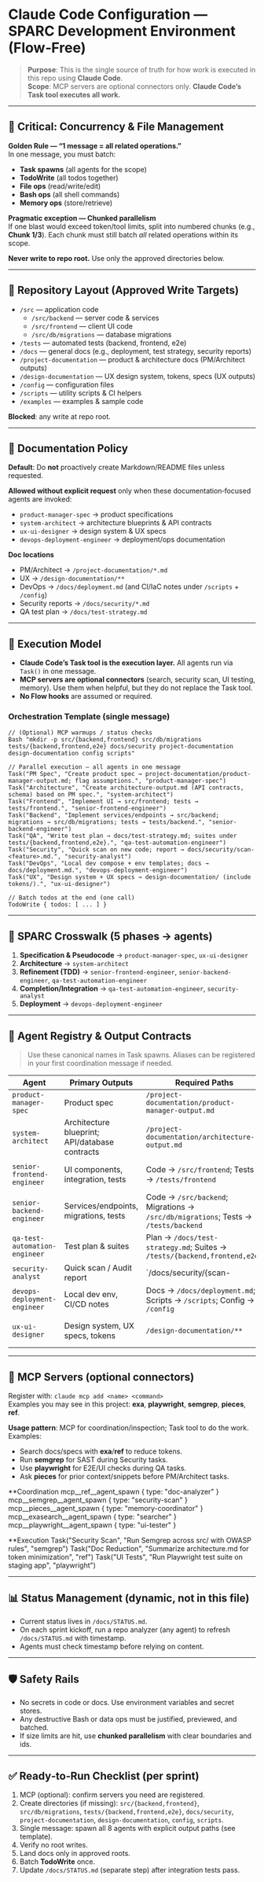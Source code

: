 # Claude Code Configuration — SPARC Development Environment (Flow‑Free)

> **Purpose**: This is the single source of truth for how work is executed in this repo using **Claude Code**.  
> **Scope**:  MCP servers are optional connectors only. **Claude Code’s Task tool executes all work.**

---

## 🚨 Critical: Concurrency & File Management

**Golden Rule — “1 message = all related operations.”**  
In one message, you must batch:
- **Task spawns** (all agents for the scope)
- **TodoWrite** (all todos together)
- **File ops** (read/write/edit)
- **Bash ops** (all shell commands)
- **Memory ops** (store/retrieve)

**Pragmatic exception — Chunked parallelism**  
If one blast would exceed token/tool limits, split into numbered chunks (e.g., **Chunk 1/3**). Each chunk must still batch *all* related operations within its scope.

**Never write to repo root.** Use only the approved directories below.

---

## 📁 Repository Layout (Approved Write Targets)

- `/src` — application code  
  - `/src/backend` — server code & services  
  - `/src/frontend` — client UI code  
  - `/src/db/migrations` — database migrations
- `/tests` — automated tests (backend, frontend, e2e)
- `/docs` — general docs (e.g., deployment, test strategy, security reports)
- `/project-documentation` — product & architecture docs (PM/Architect outputs)
- `/design-documentation` — UX design system, tokens, specs (UX outputs)
- `/config` — configuration files
- `/scripts` — utility scripts & CI helpers
- `/examples` — examples & sample code

**Blocked**: any write at repo root.

---

## 📝 Documentation Policy

**Default**: Do **not** proactively create Markdown/README files unless requested.

**Allowed without explicit request** only when these documentation‑focused agents are invoked:
- `product-manager-spec` → product specifications
- `system-architect` → architecture blueprints & API contracts
- `ux-ui-designer` → design system & UX specs
- `devops-deployment-engineer` → deployment/ops documentation

**Doc locations**
- PM/Architect → `/project-documentation/*.md`
- UX → `/design-documentation/**`
- DevOps → `/docs/deployment.md` (and CI/IaC notes under `/scripts` + `/config`)
- Security reports → `/docs/security/*.md`
- QA test plan → `/docs/test-strategy.md`

---

## 🔄 Execution Model

- **Claude Code’s Task tool is the execution layer.** All agents run via `Task()` in one message.  
- **MCP servers are optional connectors** (search, security scan, UI testing, memory). Use them when helpful, but they do not replace the Task tool.  
- **No Flow hooks** are assumed or required.

### Orchestration Template (single message)
```text
// (Optional) MCP warmups / status checks
Bash "mkdir -p src/{backend,frontend} src/db/migrations tests/{backend,frontend,e2e} docs/security project-documentation design-documentation config scripts"

// Parallel execution — all agents in one message
Task("PM Spec", "Create product spec → project-documentation/product-manager-output.md; flag assumptions.", "product-manager-spec")
Task("Architecture", "Create architecture-output.md (API contracts, schema) based on PM spec.", "system-architect")
Task("Frontend", "Implement UI → src/frontend; tests → tests/frontend.", "senior-frontend-engineer")
Task("Backend", "Implement services/endpoints → src/backend; migrations → src/db/migrations; tests → tests/backend.", "senior-backend-engineer")
Task("QA", "Write test plan → docs/test-strategy.md; suites under tests/{backend,frontend,e2e}.", "qa-test-automation-engineer")
Task("Security", "Quick scan on new code; report → docs/security/scan-<feature>.md.", "security-analyst")
Task("DevOps", "Local dev compose + env templates; docs → docs/deployment.md.", "devops-deployment-engineer")
Task("UX", "Design system + UX specs → design-documentation/ (include tokens/).", "ux-ui-designer")

// Batch todos at the end (one call)
TodoWrite { todos: [ ... ] }
```

---

## 🧭 SPARC Crosswalk (5 phases → agents)

1) **Specification & Pseudocode** → `product-manager-spec`, `ux-ui-designer`  
2) **Architecture** → `system-architect`  
3) **Refinement (TDD)** → `senior-frontend-engineer`, `senior-backend-engineer`, `qa-test-automation-engineer`  
4) **Completion/Integration** → `qa-test-automation-engineer`, `security-analyst`  
5) **Deployment** → `devops-deployment-engineer`

---

## 👥 Agent Registry & Output Contracts

> Use these canonical names in Task spawns. Aliases can be registered in your first coordination message if needed.

| Agent | Primary Outputs | Required Paths | Notes |
|---|---|---|---|
| `product-manager-spec` | Product spec | `/project-documentation/product-manager-output.md` | Flag assumptions explicitly. |
| `system-architect` | Architecture blueprint; API/database contracts | `/project-documentation/architecture-output.md` | Contracts must unblock FE/BE without back-and-forth. |
| `senior-frontend-engineer` | UI components, integration, tests | Code → `/src/frontend`; Tests → `/tests/frontend` | Consume design tokens from `/design-documentation/tokens/`. |
| `senior-backend-engineer` | Services/endpoints, migrations, tests | Code → `/src/backend`; Migrations → `/src/db/migrations`; Tests → `/tests/backend` | Generate rollback migrations with comments. |
| `qa-test-automation-engineer` | Test plan & suites | Plan → `/docs/test-strategy.md`; Suites → `/tests/{backend,frontend,e2e}` | Include perf targets where applicable. |
| `security-analyst` | Quick scan / Audit report | `/docs/security/{scan-<feature>|audit-<date>}.md` | Use available MCP scanners (e.g., Semgrep) when present. |
| `devops-deployment-engineer` | Local dev env, CI/CD notes | Docs → `/docs/deployment.md`; Scripts → `/scripts`; Config → `/config` | Prefer docs over README at repo root. |
| `ux-ui-designer` | Design system, UX specs, tokens | `/design-documentation/**` | Export tokens JSON under `/design-documentation/tokens/`. |

---

## 🔌 MCP Servers (optional connectors)

Register with: `claude mcp add <name> <command>`  
Examples you may see in this project: **exa**, **playwright**, **semgrep**, **pieces**, **ref**.

**Usage pattern**: MCP for coordination/inspection; Task tool to do the work.  
Examples:  
- Search docs/specs with **exa**/**ref** to reduce tokens.  
- Run **semgrep** for SAST during Security tasks.  
- Use **playwright** for E2E/UI checks during QA tasks.  
- Ask **pieces** for prior context/snippets before PM/Architect tasks.

**Coordination
mcp__ref__agent_spawn { type: "doc-analyzer" }
mcp__semgrep__agent_spawn { type: "security-scan" }
mcp__pieces__agent_spawn { type: "memory-coordinator" }
mcp__exasearch__agent_spawn { type: "searcher" }
mcp__playwright__agent_spawn { type: "ui-tester" }

**Execution
Task("Security Scan", "Run Semgrep across src/ with OWASP rules", "semgrep")
Task("Doc Reduction", "Summarize architecture.md for token minimization", "ref")
Task("UI Tests", "Run Playwright test suite on staging app", "playwright")

---

## 📊 Status Management (dynamic, not in this file)

- Current status lives in `/docs/STATUS.md`.  
- On each sprint kickoff, run a repo analyzer (any agent) to refresh `/docs/STATUS.md` with timestamp.  
- Agents must check timestamp before relying on content.

---

## 🛡️ Safety Rails

- No secrets in code or docs. Use environment variables and secret stores.  
- Any destructive Bash or data ops must be justified, previewed, and batched.  
- If size limits are hit, use **chunked parallelism** with clear boundaries and ids.

---

## ✅ Ready‑to‑Run Checklist (per sprint)

1. MCP (optional): confirm servers you need are registered.  
2. Create directories (if missing): `src/{backend,frontend}`, `src/db/migrations`, `tests/{backend,frontend,e2e}`, `docs/security`, `project-documentation`, `design-documentation`, `config`, `scripts`.  
3. Single message: spawn all 8 agents with explicit output paths (see template).  
4. Verify no root writes.  
5. Land docs only in approved roots.  
6. Batch **TodoWrite** once.  
7. Update `/docs/STATUS.md` (separate step) after integration tests pass.
